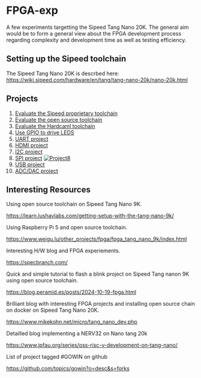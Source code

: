 # FPGA-exp
A few experiments targetting the Sipeed Tang Nano 20K. The general aim would be to form a general view about the FPGA development process regarding complexity and development time as well as testing efficiency.

Setting up the Sipeed toolchain
-------------------------------

The Sipeed Tang Nano 20K is descrbed here: https://wiki.sipeed.com/hardware/en/tang/tang-nano-20k/nano-20k.html

Projects
--------

1. [Evaluate the Sipeed proprietary toolchain](https://github.com/iamlateforbreakast/FPGA-exp/tree/main/all_projects/project1)
2. [Evaluate the open source toolchain](https://github.com/iamlateforbreakast/FPGA-exp/tree/main/all_projects/project2)
3. [Evaluate the Hardcaml toolchain](https://github.com/iamlateforbreakast/FPGA-exp/tree/main/all_projects/project3)
4. [Use GPIO to drive LEDS](https://github.com/iamlateforbreakast/FPGA-exp/tree/main/all_projects/project4)
5. [UART project](https://github.com/iamlateforbreakast/FPGA-exp/tree/main/all_projects/project5)
6. [HDMI project](https://github.com/iamlateforbreakast/FPGA-exp/tree/main/all_projects/project6)
7. [I2C project](https://github.com/iamlateforbreakast/FPGA-exp/tree/main/all_projects/project7)
8. [SPI project](https://github.com/iamlateforbreakast/FPGA-exp/tree/main/all_projects/project8) [![Project8](https://github.com/iamlateforbreakast/FPGA-exp/actions/workflows/project8.yml/badge.svg)](https://github.com/iamlateforbreakast/FPGA-exp/actions/workflows/project8.yml)
9. [USB project](https://github.com/iamlateforbreakast/FPGA-exp/tree/main/all_projects/project9)
10. [ADC/DAC project](https://github.com/iamlateforbreakast/FPGA-exp/tree/main/all_projects/project10)

Interesting Resources
---------------------

Using open source toolchain on Sipeed Tang Nano 9K.

https://learn.lushaylabs.com/getting-setup-with-the-tang-nano-9k/

Using Raspberry Pi 5 and open source toolchain.

https://www.weigu.lu/other_projects/fpga/fpga_tang_nano_9k/index.html

Interesting H/W blog and FPGA experiements.

https://specbranch.com/

Quick and simple tutorial to flash a blink project on Sipeed Tang nanon 9K using open source toolchain.

https://blog.peramid.es/posts/2024-10-19-fpga.html

Brilliant blog with interesting FPGA projects and installing open source chain on docker on Sipeed Tang Nano 20K.

https://www.mikekohn.net/micro/tang_nano_dev.php

Detailled blog implementing a NERV32 on Nano tang 20k

https://www.jpfau.org/series/oss-risc-v-development-on-tang-nano/

List of project tagged #GOWIN on github

https://github.com/topics/gowin?o=desc&s=forks

